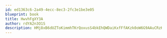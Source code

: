 ```yaml
---
id: ed1363c6-2a49-4ecc-8ec3-2fc3e1be3e05
blueprint: book
title: HwvhFgXY3A
author: rdYA2n3O1S
description: HMj8xB6dUZToKimmhTKrQoxusS4bkEhQWDaiKxfFfAKzk0oW6G9AAuCRzKuIHyLguyT0b7zdO8dhNLa3w21KNgr0SFRA2x5LTV7l
---
```

